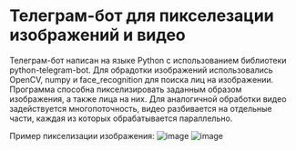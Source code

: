 # Телеграм-бот для пикселезации изображений и видео
Телеграм-бот написан на языке Python с использованием библиотеки python-telegram-bot.
Для обрадотки изображений использовались OpenCV, numpy и face_recognition для поиска лиц на изображении.
Программа способна пикселизировать заданным образом изображения, а также лица на них.
Для аналогичной обработки видео задействуется многопоточность, видео разбивается на отдельные части, каждая из которых обрабатывается параллельно.

Пример пикселизации изображения:
![image](https://github.com/shilkon/PixelizationTelegramBot/assets/112811413/8f3ef7e4-c91c-4580-90a4-8b61f48ce6a9)
![image](https://github.com/shilkon/PixelizationTelegramBot/assets/112811413/e54d6240-a9f6-46c7-a366-c72447cf99e1)
